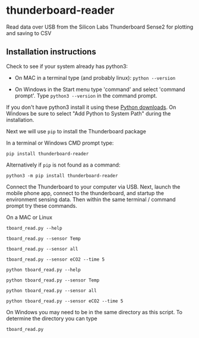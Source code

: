 # thunderboard-reader
Read data over USB from the Silicon Labs Thunderboard Sense2 for plotting and saving to CSV


## Installation instructions

Check to see if your system already has python3:

* On MAC in a terminal type (and probably linux):
` python --version `

* On Windows in the Start menu type 'command' and select 'command prompt'. Type `python3 --version` in the command prompt. 

If you don't have python3 install it using these [Python downloads](https://www.python.org/downloads/). 
On Windows be sure to select "Add Python to System Path" during the installation.

Next we will use `pip` to install the Thunderboard package

In a terminal or Windows CMD prompt type:

```
pip install thunderboard-reader 
```

Alternatively if `pip` is not found as a command:
```
python3 -m pip install thunderboard-reader 
```

Connect the Thunderboard to your computer via USB. Next, launch the mobile phone app, connect to the thunderboard, and startup the environment sensing data. Then within the same terminal / command prompt try these commands. 

On a MAC or Linux
```
tboard_read.py --help

tboard_read.py --sensor Temp

tboard_read.py --sensor all

tboard_read.py --sensor eCO2 --time 5
```

```
python tboard_read.py --help

python tboard_read.py --sensor Temp

python tboard_read.py --sensor all

python tboard_read.py --sensor eCO2 --time 5
```
On Windows you may need to be in the same directory as this script. To determine the directory you can type 
```
tboard_read.py
``` 


